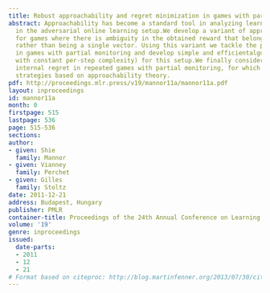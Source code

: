 ```yaml
---
title: Robust approachability and regret minimization in games with partial monitoring
abstract: Approachability has become a standard tool in analyzing learning algorithms
  in the adversarial online learning setup.We develop a variant of approachability
  for games where there is ambiguity in the obtained reward that belongs to a set,
  rather than being a single vector. Using this variant we tackle the problem of approachability
  in games with partial monitoring and develop simple and efficientalgorithms (i.e.,
  with constant per-step complexity) for this setup.We finally consider external and
  internal regret in repeated games with partial monitoring, for which we deriveregret-minimizing
  strategies based on approachability theory.
pdf: http://proceedings.mlr.press/v19/mannor11a/mannor11a.pdf
layout: inproceedings
id: mannor11a
month: 0
firstpage: 515
lastpage: 536
page: 515-536
sections: 
author:
- given: Shie
  family: Mannor
- given: Vianney
  family: Perchet
- given: Gilles
  family: Stoltz
date: 2011-12-21
address: Budapest, Hungary
publisher: PMLR
container-title: Proceedings of the 24th Annual Conference on Learning Theory
volume: '19'
genre: inproceedings
issued:
  date-parts:
  - 2011
  - 12
  - 21
# Format based on citeproc: http://blog.martinfenner.org/2013/07/30/citeproc-yaml-for-bibliographies/
---
```

